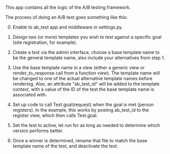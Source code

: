 This app contains all the logic of the A/B testing framework.

The process of doing an A/B test goes something like this:

0. Enable to ab_test app and middleware in settings.py.

1. Design two (or more) templates you wish to test against a specific
   goal (site registration, for example).

2. Create a test via the admin interface, choose a base template name
   to be the general template name, also include your alternatives
   from step 1.

3. Use the base template name in a view (either a generic view or
   render_to_response call from a function view). The template name
   will be changed to one of the actual alternative template names
   before rendering. Also, an attribute "ab_test_id" will be added to
   the template context, with a value of the ID of the test the base
   template name is associated with.

4. Set up code to call Test.goal(request) when the goal is met (person
   registers). In the example, this works by posting ab_test_id to the
   register view, which then calls Test.goal.

5. Set the test to active, let run for as long as needed to determine
   which version performs better.

6. Once a winner is determined, rename that file to match the base
   template name of the test, and deactivate the test.
